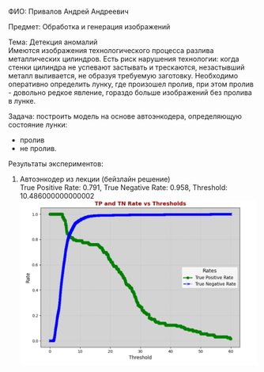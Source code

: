 ФИО: Привалов Андрей Андреевич

Предмет: Обработка и генерация изображений

Тема: Детекция аномалий <br>
Имеются изображения технологического процесса разлива металлических цилиндров. Есть риск нарушения технологии: когда стенки цилиндра не успевают застывать и трескаются, незастывший металл выливается, не образуя требуемую заготовку. Необходимо оперативно определить лунку, где произошел пролив, при этом пролив - довольно редкое явление, гораздо больше изображений без пролива в лунке.

Задача: построить модель на основе автоэнкодера, определяющую состояние лунки:
- пролив
- не пролив.

Результаты экспериментов:

1. Автоэнкодер из лекции (бейзлайн решение) <br>
   True Positive Rate: 0.791, True Negative Rate: 0.958, Threshold: 10.486000000000002
   ![График TP TN в зависимости от порога значений](./imgs/Autoencoder.png)
